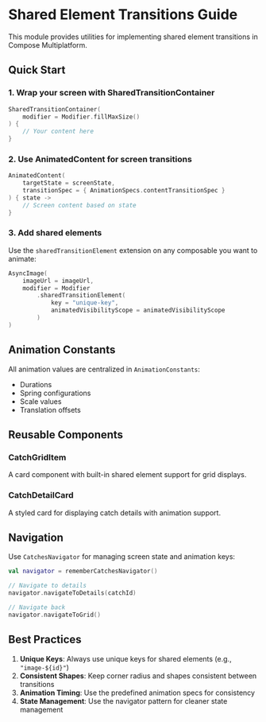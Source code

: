 # Shared Element Transitions Guide

This module provides utilities for implementing shared element transitions in Compose Multiplatform.

## Quick Start

### 1. Wrap your screen with SharedTransitionContainer

```kotlin
SharedTransitionContainer(
    modifier = Modifier.fillMaxSize()
) {
    // Your content here
}
```

### 2. Use AnimatedContent for screen transitions

```kotlin
AnimatedContent(
    targetState = screenState,
    transitionSpec = { AnimationSpecs.contentTransitionSpec }
) { state ->
    // Screen content based on state
}
```

### 3. Add shared elements

Use the `sharedTransitionElement` extension on any composable you want to animate:

```kotlin
AsyncImage(
    imageUrl = imageUrl,
    modifier = Modifier
        .sharedTransitionElement(
            key = "unique-key",
            animatedVisibilityScope = animatedVisibilityScope
        )
)
```

## Animation Constants

All animation values are centralized in `AnimationConstants`:
- Durations
- Spring configurations
- Scale values
- Translation offsets

## Reusable Components

### CatchGridItem
A card component with built-in shared element support for grid displays.

### CatchDetailCard
A styled card for displaying catch details with animation support.

## Navigation

Use `CatchesNavigator` for managing screen state and animation keys:

```kotlin
val navigator = rememberCatchesNavigator()

// Navigate to details
navigator.navigateToDetails(catchId)

// Navigate back
navigator.navigateToGrid()
```

## Best Practices

1. **Unique Keys**: Always use unique keys for shared elements (e.g., `"image-${id}"`)
2. **Consistent Shapes**: Keep corner radius and shapes consistent between transitions
3. **Animation Timing**: Use the predefined animation specs for consistency
4. **State Management**: Use the navigator pattern for cleaner state management